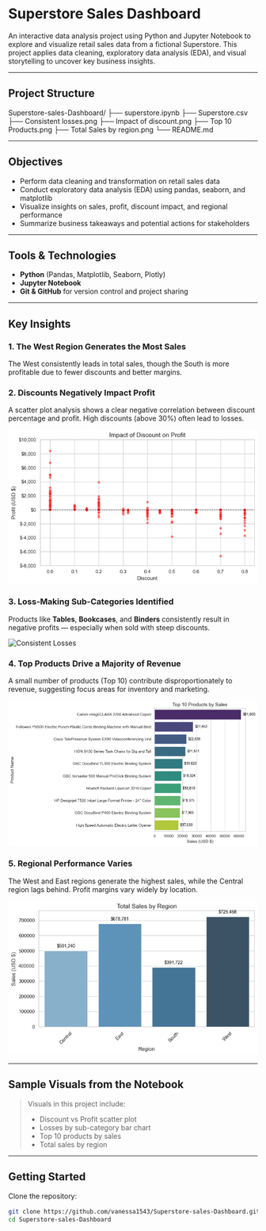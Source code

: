 #  Superstore Sales Dashboard

An interactive data analysis project using Python and Jupyter Notebook to explore and visualize retail sales data from a fictional Superstore. This project applies data cleaning, exploratory data analysis (EDA), and visual storytelling to uncover key business insights.

---

##  Project Structure
Superstore-sales-Dashboard/
├── superstore.ipynb
├── Superstore.csv
├── Consistent losses.png
├── Impact of discount.png
├── Top 10 Products.png
├── Total Sales by region.png
└── README.md

---

##  Objectives

- Perform data cleaning and transformation on retail sales data
- Conduct exploratory data analysis (EDA) using pandas, seaborn, and matplotlib
- Visualize insights on sales, profit, discount impact, and regional performance
- Summarize business takeaways and potential actions for stakeholders

---

##  Tools & Technologies

- **Python** (Pandas, Matplotlib, Seaborn, Plotly)
- **Jupyter Notebook**
- **Git & GitHub** for version control and project sharing

---

##  Key Insights

### 1. **The West Region Generates the Most Sales**
The West consistently leads in total sales, though the South is more profitable due to fewer discounts and better margins.

### 2. **Discounts Negatively Impact Profit**
A scatter plot analysis shows a clear negative correlation between discount percentage and profit. High discounts (above 30%) often lead to losses.

![Impact of Discount](Impact%20of%20discount.png)

### 3. **Loss-Making Sub-Categories Identified**
Products like **Tables**, **Bookcases**, and **Binders** consistently result in negative profits — especially when sold with steep discounts.

![Consistent Losses](Consistent%20%losses.png)

### 4. **Top Products Drive a Majority of Revenue**
A small number of products (Top 10) contribute disproportionately to revenue, suggesting focus areas for inventory and marketing.

![Top Products](Top%2010%20Products.png)

### 5. **Regional Performance Varies**
The West and East regions generate the highest sales, while the Central region lags behind. Profit margins vary widely by location.

![Total Sales by Region](Total%20Sales%20by%20region.png)

---

##  Sample Visuals from the Notebook

> Visuals in this project include:
> - Discount vs Profit scatter plot
> - Losses by sub-category bar chart
> - Top 10 products by sales
> - Total sales by region


---

##  Getting Started

Clone the repository:

```bash
git clone https://github.com/vanessa1543/Superstore-sales-Dashboard.git
cd Superstore-sales-Dashboard
